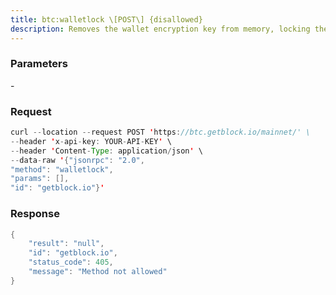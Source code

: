```yaml
---
title: btc:walletlock \[POST\] {disallowed}
description: Removes the wallet encryption key from memory, locking the wallet.After calling this method, you will need to call walletpassphrase againbefore being able to call any methods which require the wallet to beunlocked.
---
```


### Parameters


\-

### Request

``` java
curl --location --request POST 'https://btc.getblock.io/mainnet/' \
--header 'x-api-key: YOUR-API-KEY' \
--header 'Content-Type: application/json' \
--data-raw '{"jsonrpc": "2.0",
"method": "walletlock",
"params": [],
"id": "getblock.io"}'
```

###  Response

``` java
{
    "result": "null",
    "id": "getblock.io",
    "status_code": 405,
    "message": "Method not allowed"
}
```

